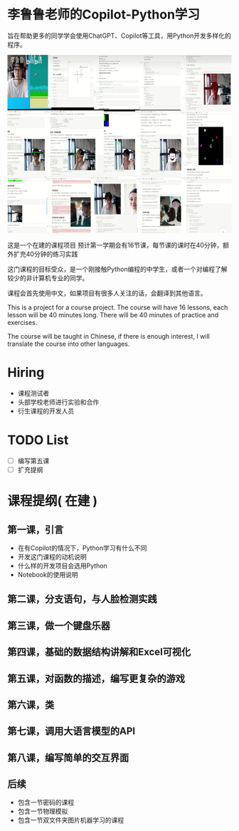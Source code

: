 # 李鲁鲁老师的Copilot-Python学习

旨在帮助更多的同学学会使用ChatGPT、Copilot等工具，用Python开发多样化的程序。

<img src="images/previous_kechuang_course.jpg" alt="Previous Kechuang Course" height="400">


这是一个在建的课程项目 预计第一学期会有16节课，每节课的课时在40分钟，额外扩充40分钟的练习实践

这门课程的目标受众，是一个刚接触Python编程的中学生，或者一个对编程了解较少的非计算机专业的同学。

课程会首先使用中文，如果项目有很多人关注的话，会翻译到其他语言。

This is a project for a course project. The course will have 16 lessons, each lesson will be 40 minutes long. There will be 40 minutes of practice and exercises. 

The course will be taught in Chinese, if there is enough interest, I will translate the course into other languages.

# Hiring

- 课程测试者
- 头部学校老师进行实验和合作
- 衍生课程的开发人员

# TODO List

- [ ] 编写第五课
- [ ] 扩充提纲

# 课程提纲( 在建 )

## 第一课，引言

- 在有Copilot的情况下，Python学习有什么不同
- 开发这门课程的动机说明
- 什么样的开发项目会选用Python
- Notebook的使用说明

## 第二课，分支语句，与人脸检测实践

## 第三课，做一个键盘乐器

## 第四课，基础的数据结构讲解和Excel可视化

## 第五课，对函数的描述，编写更复杂的游戏

## 第六课，类

## 第七课，调用大语言模型的API

## 第八课，编写简单的交互界面

## 后续

- 包含一节密码的课程
- 包含一节物理模拟
- 包含一节双文件夹图片机器学习的课程
